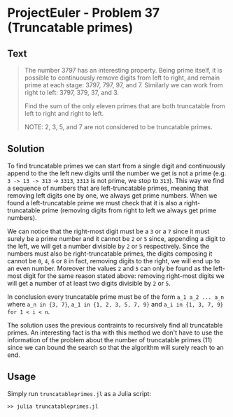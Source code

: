 # ProjectEuler - Problem 37 (Truncatable primes)
## Text
> The number 3797 has an interesting property. Being prime itself, it is possible to continuously remove digits from left to right, and remain prime at each stage: 3797, 797, 97, and 7. Similarly we can work from right to left: 3797, 379, 37, and 3.
>
> Find the sum of the only eleven primes that are both truncatable from left to right and right to left.
>
> NOTE: 2, 3, 5, and 7 are not considered to be truncatable primes.

## Solution
To find truncatable primes we can start from a single digit and continuously append to the the left new digits until the number we get is not a prime (e.g. `3 -> 13 -> 313` -> `3313`, `3313` is not prime, we stop to `313`).
This way we find a sequence of numbers that are left-truncatable primes, meaning that removing left digits one by one, we always get prime numbers.
When we found a left-truncatable prime we must check that it is also a right-truncatable prime (removing digits from right to left we always get prime numbers).

We can notice that the right-most digit must be a `3` or a `7` since it must surely be a prime number and it cannot be `2` or `5` since, appending a digit to the left, we will get a number divisible by `2` or `5` respectively.
Since the numbers must also be right-truncatable primes, the digits composing it cannot be `0`, `4`, `6` or `8` in fact, removing digits to the right, we will end up to an even number.
Moreover the values `2` and `5` can only be found as the left-most digit for the same reason stated above: removing right-most digits we will get a number of at least two digits divisible by `2` or `5`.

In conclusion every truncatable prime must be of the form `a_1 a_2 ... a_n` where `a_n in {3, 7}`, `a_1 in {1, 2, 3, 5, 7, 9}` and `a_i in {1, 3, 7, 9} for 1 < i < n`.

The solution uses the previous contraints to recursively find all truncatable primes. An interesting fact is tha with this method we don't have to use the information of the problem about the number of truncatable primes (11) since we can bound the search so that the algorithm will surely reach to an end.

## Usage
Simply run `truncatableprimes.jl` as a Julia script:
```
>> julia truncatableprimes.jl
```
